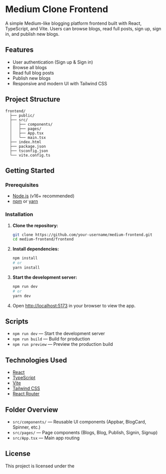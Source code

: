 # Medium Clone Frontend

A simple Medium-like blogging platform frontend built with React, TypeScript, and Vite. Users can browse blogs, read full posts, sign up, sign in, and publish new blogs.

## Features

- User authentication (Sign up & Sign in)
- Browse all blogs
- Read full blog posts
- Publish new blogs
- Responsive and modern UI with Tailwind CSS

## Project Structure

```
frontend/
  ├── public/
  ├── src/
  │   ├── components/
  │   ├── pages/
  │   ├── App.tsx
  │   └── main.tsx
  ├── index.html
  ├── package.json
  ├── tsconfig.json
  └── vite.config.ts
```

## Getting Started

### Prerequisites

- [Node.js](https://nodejs.org/) (v16+ recommended)
- [npm](https://www.npmjs.com/) or [yarn](https://yarnpkg.com/)

### Installation

1. **Clone the repository:**
   ```sh
   git clone https://github.com/your-username/medium-frontend.git
   cd medium-frontend/frontend
   ```

2. **Install dependencies:**
   ```sh
   npm install
   # or
   yarn install
   ```

3. **Start the development server:**
   ```sh
   npm run dev
   # or
   yarn dev
   ```

4. Open [http://localhost:5173](http://localhost:5173) in your browser to view the app.

## Scripts

- `npm run dev` — Start the development server
- `npm run build` — Build for production
- `npm run preview` — Preview the production build

## Technologies Used

- [React](https://react.dev/)
- [TypeScript](https://www.typescriptlang.org/)
- [Vite](https://vitejs.dev/)
- [Tailwind CSS](https://tailwindcss.com/)
- [React Router](https://reactrouter.com/)

## Folder Overview

- `src/components/` — Reusable UI components (Appbar, BlogCard, Spinner, etc.)
- `src/pages/` — Page components (Blogs, Blog, Publish, Signin, Signup)
- `src/App.tsx` — Main app routing

## License

This project is licensed under the